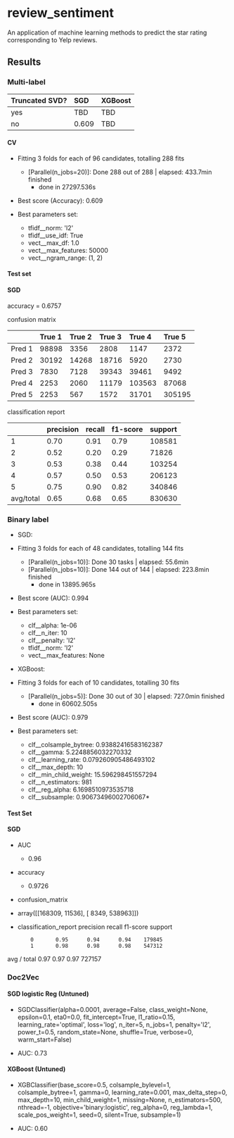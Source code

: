 # review_sentiment
An application of machine learning methods to predict the star rating corresponding to Yelp reviews.


## Results
### Multi-label
| Truncated SVD?  | SGD           | XGBoost |
| :---------------|:--------------|:---------|
| yes             | TBD           | TBD     |
| no              | 0.609         | TBD     |

#### CV
* Fitting 3 folds for each of 96 candidates, totalling 288 fits
  * [Parallel(n_jobs=20)]: Done 288 out of 288 | elapsed: 433.7min finished
    * done in 27297.536s 

* Best score (Accuracy): 0.609
* Best parameters set:
	* tfidf__norm: 'l2'
	* tfidf__use_idf: True
	* vect__max_df: 1.0
	* vect__max_features: 50000
	* vect__ngram_range: (1, 2)
	
#### Test set
#### SGD
accuracy = 0.6757

 confusion matrix
 
|          | True 1     | True 2     | True 3 | True 4  | True 5 |
| :--------|:-----------|:-----------|:--------|:-------|:-------|
| Pred 1   | 98898      | 3356       |   2808  | 1147   | 2372   |
| Pred 2   | 30192      | 14268      |18716    | 5920   | 2730   |
| Pred 3   | 7830       | 7128       | 39343   | 39461  | 9492   |
| Pred 4   | 2253       | 2060       | 11179   | 103563 | 87068  |
| Pred 5   | 2253       | 567        | 1572    | 31701  | 305195 |


 classification report
 
|          | precision  | recall   | f1-score| support|
|:---------|:-----------|:---------|:--------|:-------| 
| 1        | 0.70       | 0.91     | 0.79    | 108581 |
| 2        | 0.52       | 0.20     | 0.29    | 71826  |
| 3        | 0.53       | 0.38     | 0.44    | 103254 |
| 4        | 0.57       | 0.50     | 0.53    | 206123 |
| 5        | 0.75       | 0.90     | 0.82    | 340846 |
|avg/total | 0.65       | 0.68     | 0.65    | 830630 |

### Binary label
* SGD:
* Fitting 3 folds for each of 48 candidates, totalling 144 fits
  * [Parallel(n_jobs=10)]: Done  30 tasks      | elapsed: 55.6min
  * [Parallel(n_jobs=10)]: Done 144 out of 144 | elapsed: 223.8min finished
    * done in 13895.965s

* Best score (AUC): 0.994 
* Best parameters set:
	* clf__alpha: 1e-06
	* clf__n_iter: 10
	* clf__penalty: 'l2'
	* tfidf__norm: 'l2'
	* vect__max_features: None



* XGBoost:
* Fitting 3 folds for each of 10 candidates, totalling 30 fits
  * [Parallel(n_jobs=5)]: Done  30 out of  30 | elapsed: 727.0min finished
    * done in 60602.505s 

* Best score (AUC): 0.979
* Best parameters set:
	* clf__colsample_bytree: 0.93882416583162387
	* clf__gamma: 5.2248856032270332
	* clf__learning_rate: 0.079260905486493102
	* clf__max_depth: 10
	* clf__min_child_weight: 15.596298451557294
	* clf__n_estimators: 981
	* clf__reg_alpha: 6.1698510973535718
	* clf__subsample: 0.90673496002706067*

#### Test Set
#### SGD
* AUC
  * 0.96
* accuracy
  * 0.9726
* confusion_matrix
* array([[168309,  11536],
       [  8349, 538963]])
* classification_report
             precision    recall  f1-score   support

          0       0.95      0.94      0.94    179845
          1       0.98      0.98      0.98    547312

avg / total       0.97      0.97      0.97    727157


### Doc2Vec
#### SGD logistic Reg (Untuned)
* SGDClassifier(alpha=0.0001, average=False, class_weight=None, epsilon=0.1,
       eta0=0.0, fit_intercept=True, l1_ratio=0.15,
       learning_rate='optimal', loss='log', n_iter=5, n_jobs=1,
       penalty='l2', power_t=0.5, random_state=None, shuffle=True,
       verbose=0, warm_start=False)

* AUC: 0.73
#### XGBoost (Untuned)
* XGBClassifier(base_score=0.5, colsample_bylevel=1, colsample_bytree=1,
       gamma=0, learning_rate=0.001, max_delta_step=0, max_depth=10,
       min_child_weight=1, missing=None, n_estimators=500, nthread=-1,
       objective='binary:logistic', reg_alpha=0, reg_lambda=1,
       scale_pos_weight=1, seed=0, silent=True, subsample=1)

* AUC: 0.60

